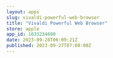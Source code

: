 ```yaml
---
layout: apps
slug: vivaldi-powerful-web-browser
title: "Vivaldi Powerful Web Browser"
store: apple
app_id: 1633234600
date: 2023-09-28T06:09:21Z
published: 2023-09-27T07:00:00Z
---
```

